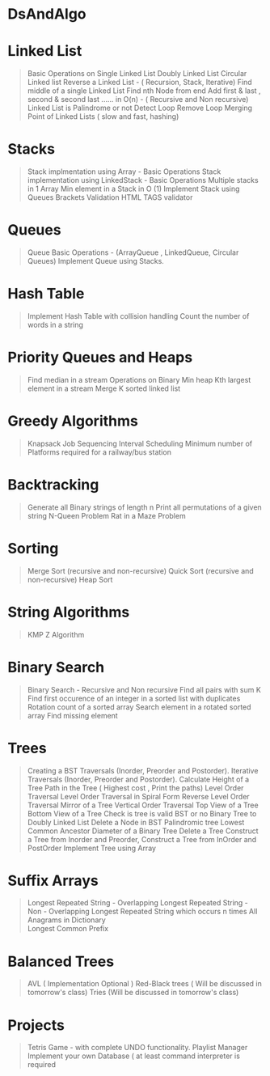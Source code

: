 # DsAndAlgo
# Linked List  	
> Basic Operations on Single Linked List 
> Doubly Linked List 
> Circular Linked list
> Reverse a Linked List - ( Recursion, Stack, Iterative)
> Find middle of a single Linked List
> Find nth Node from end
> Add first & last , second & second last ...... in O(n) - ( Recursive and Non recursive)
> Linked List is Palindrome or not
> Detect Loop
> Remove Loop 
> Merging Point of Linked Lists ( slow and fast, hashing)

# Stacks	
> Stack implmentation using Array - Basic Operations
> Stack implementation using LinkedStack  - Basic Operations 
> Multiple stacks in 1 Array
> Min element in a Stack in O (1)
> Implement Stack using Queues 
> Brackets Validation
> HTML TAGS validator

# Queues	
> Queue Basic Operations - (ArrayQueue , LinkedQueue, Circular Queues) 
> Implement Queue using Stacks.

# Hash Table	
> Implement Hash Table with collision handling
> Count the number of words in a string

# Priority Queues and Heaps	
> Find median in a stream
> Operations on Binary Min heap
> Kth largest element in a stream
> Merge K sorted linked list

# Greedy Algorithms
> Knapsack
> Job Sequencing
> Interval Scheduling
> Minimum number of Platforms required for a railway/bus station

# Backtracking
> Generate all Binary strings of length n 
> Print all permutations of a given string
> N-Queen Problem
> Rat in a Maze Problem

# Sorting 
> Merge Sort (recursive and non-recursive)
> Quick Sort (recursive and non-recursive)
> Heap Sort

# String Algorithms	
> KMP 
> Z Algorithm

# Binary Search
> Binary Search - Recursive and Non recursive
> Find all pairs with sum K 
> Find first occurence of an integer in a sorted list with duplicates
> Rotation count of a sorted array 
> Search element in a rotated sorted array
> Find missing element

# Trees
> Creating a  BST 
> Traversals (Inorder, Preorder and Postorder).
> Iterative Traversals (Inorder, Preorder and Postorder).
> Calculate Height of a Tree 
> Path in the Tree ( Highest cost , Print the paths)
> Level Order Traversal
> Level Order Traversal in Spiral Form 
> Reverse Level Order Traversal
> Mirror of a Tree
> Vertical Order Traversal 
> Top View of a Tree 
> Bottom View of a Tree
> Check is tree is valid BST or no
> Binary Tree to Doubly Linked List
> Delete a Node in BST 
> Palindromic tree 
> Lowest Common Ancestor
> Diameter of a Binary Tree 
> Delete a Tree 
> Construct a Tree from Inorder and Preorder, 
> Construct a Tree from InOrder and PostOrder
> Implement Tree using Array

# Suffix Arrays
> Longest Repeated String - Overlapping
> Longest Repeated String - Non - Overlapping
> Longest Repeated String which occurs n times 
> All Anagrams in Dictionary  
> Longest Common Prefix

# Balanced Trees
> AVL ( Implementation Optional )
> Red-Black trees ( Will be discussed in tomorrow's class)
> Tries (Will be discussed in tomorrow's class)

# Projects
> Tetris Game - with complete UNDO functionality.
> Playlist Manager
> Implement your own Database ( at least command interpreter is required
